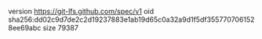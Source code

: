 version https://git-lfs.github.com/spec/v1
oid sha256:dd02c9d7de2c2d19237883e1ab19d65c0a32a9d1f5df3557707061528ee69abc
size 79387
